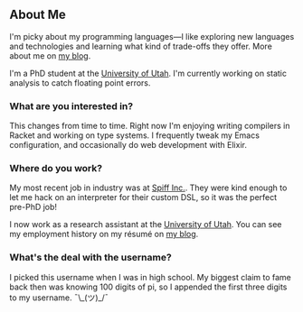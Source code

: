 ## About Me

I'm picky about my programming languages—I like exploring new languages and technologies and learning what kind of trade-offs they offer. More about me on [my blog](https://lambdaland.org/docs/about/).

I'm a PhD student at the [University of Utah](https://www.cs.utah.edu/). I'm currently working on static analysis to catch floating point errors.

### What are you interested in?
This changes from time to time. Right now I'm enjoying writing compilers in Racket and working on type systems. I frequently tweak my Emacs configuration, and occasionally do web development with Elixir.

### Where do you work?
My most recent job in industry was at [Spiff Inc.](https://spiff.com). They were kind enough to let me hack on an interpreter for their custom DSL, so it was the perfect pre-PhD job!

I now work as a research assistant at the [University of Utah](https://www.cs.utah.edu/). You can see my employment history on my résumé on [my blog](https://lambdaland.org).

### What's the deal with the username?
I picked this username when I was in high school. My biggest claim to fame back then was knowing 100 digits of pi, so I appended the first three digits to my username. ¯\\\_(ツ)_/¯

